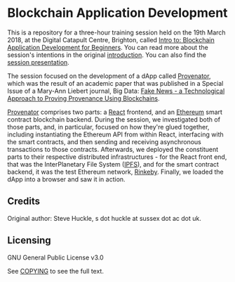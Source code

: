 # Blockchain Application Development

This is a repository for a three-hour training session held on the 19th March 2018, at the Digital Catapult Centre, Brighton, called [Intro to: Blockchain Application Development for Beginners](https://www.eventbrite.co.uk/e/intro-to-blockchain-application-development-for-beginners-tickets-42564510597). You can read more about the session's intentions in the original [introduction](/docs/intro.md). You can also find the [ session presentation](/presentation/dApp.md).

The session focused on the development of a dApp called [Provenator](https://github.com/glowkeeper/Provenator), which was the result of an academic paper that was published in a Special Issue of a Mary-Ann Liebert journal, Big Data: [Fake News - a Technological Approach to Proving Provenance Using Blockchains](https://doi.org/10.1089/big.2017.0071).

[Provenator](https://github.com/glowkeeper/Provenator) comprises two parts: a [React](https://reactjs.org/) frontend, and an [Ethereum](https://www.ethereum.org/) smart contract blockchain backend. During the session, we investigated both of those parts, and, in particular, focused on how they're glued together, including instantiating the Ethereum API from within React, interfacing with the smart contracts, and then sending and receiving asynchronous transactions to those contracts. Afterwards, we deployed the constituent parts to their respective distributed infrastructures - for the React front end, that was the InterPlanetary File System ([IPFS](https://ipfs.io/)), and for the smart contract backend, it was the test Ethereum network, [Rinkeby](https://www.rinkeby.io). Finally, we loaded the dApp into a browser and saw it in action.

## Credits

Original author: Steve Huckle, s dot huckle at sussex dot ac dot uk.

## Licensing

GNU General Public License v3.0

See [COPYING](/docs/COPYING.txt) to see the full text.
